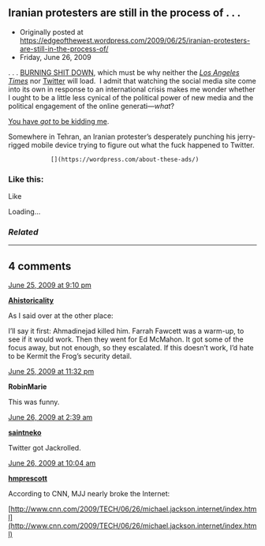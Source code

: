 ## Iranian protesters are still in the process of . . .

 * Originally posted at https://edgeofthewest.wordpress.com/2009/06/25/iranian-protesters-are-still-in-the-process-of/
 * Friday, June 26, 2009

. . . [BURNING SHIT DOWN](http://kfmonkey.blogspot.com/2005/10/lunch-discussions-145-crazification.html), which must be why neither the _[Los Angeles Times](https://edgeofthewest.files.wordpress.com/2009/06/priorities.jpg)_ nor [Twitter](https://edgeofthewest.files.wordpress.com/2009/06/priorities.jpg) will load.  I admit that watching the social media site come into its own in response to an international crisis makes me wonder whether I ought to be a little less cynical of the political power of new media and the political engagement of the online generati—_what_?

[You have _got_ to be kidding me](http://www.nytimes.com/2009/06/26/arts/music/26jackson.html?\_r=1&hp).

Somewhere in Tehran, an Iranian protester’s desperately punching his jerry-rigged mobile device trying to figure out what the fuck happened to Twitter.

		

			

				[](https://wordpress.com/about-these-ads/)
				

					
				

			

		

### Like this:

Like

 
Loading...

[]()

### _Related_

	

* * *

		

## 4 comments

		

	

		

[June 25, 2009 at 9:10 pm](https://edgeofthewest.wordpress.com/2009/06/25/iranian-protesters-are-still-in-the-process-of/#comment-48534)

**[Ahistoricality](http://ahistoricality.blogspot.com)**

					

		

As I said over at the other place:

I’ll say it first: Ahmadinejad killed him. Farrah Fawcett was a warm-up, to see if it would work. Then they went for Ed McMahon. It got some of the focus away, but not enough, so they escalated. If this doesn’t work, I’d hate to be Kermit the Frog’s security detail.

		

		

						

	

	

		

[June 25, 2009 at 11:32 pm](https://edgeofthewest.wordpress.com/2009/06/25/iranian-protesters-are-still-in-the-process-of/#comment-48538)

**RobinMarie**

					

		

This was funny.

		

		

						

	

	

		

[June 26, 2009 at 2:39 am](https://edgeofthewest.wordpress.com/2009/06/25/iranian-protesters-are-still-in-the-process-of/#comment-48542)

**[saintneko](http://clubneko.net)**

					

		

Twitter got Jackrolled.

		

		

						

	

	

		

[June 26, 2009 at 10:04 am](https://edgeofthewest.wordpress.com/2009/06/25/iranian-protesters-are-still-in-the-process-of/#comment-48577)

**[hmprescott](http://hmprescott.wordpress.com)**

					

		

According to CNN, MJJ nearly broke the Internet:

[http://www.cnn.com/2009/TECH/06/26/michael.jackson.internet/index.html](http://www.cnn.com/2009/TECH/06/26/michael.jackson.internet/index.html)

		

		

						

	

	

		

		

	

	  